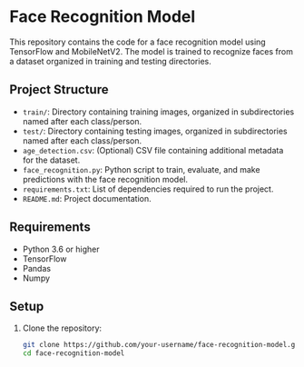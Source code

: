 # Face Recognition Model

This repository contains the code for a face recognition model using TensorFlow and MobileNetV2. The model is trained to recognize faces from a dataset organized in training and testing directories. 

## Project Structure

- `train/`: Directory containing training images, organized in subdirectories named after each class/person.
- `test/`: Directory containing testing images, organized in subdirectories named after each class/person.
- `age_detection.csv`: (Optional) CSV file containing additional metadata for the dataset.
- `face_recognition.py`: Python script to train, evaluate, and make predictions with the face recognition model.
- `requirements.txt`: List of dependencies required to run the project.
- `README.md`: Project documentation.

## Requirements

- Python 3.6 or higher
- TensorFlow
- Pandas
- Numpy

## Setup

1. Clone the repository:

   ```sh
   git clone https://github.com/your-username/face-recognition-model.git
   cd face-recognition-model
